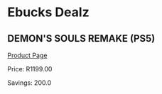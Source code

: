 
# Ebucks Dealz
## DEMON'S SOULS REMAKE (PS5)
[Product Page](https://www.ebucks.com/web/shop/productSelected.do?prodId=1066564688&catId=724351586)

Price: R1199.00

Savings: 200.0


	